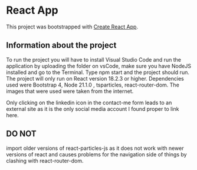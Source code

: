 # React App

This project was bootstrapped with [Create React App](https://github.com/facebook/create-react-app).

## Information about the project
 To run the project you will have to install Visual Studio Code and run the application by uploading the folder on vsCode, make 
 sure you have NodeJS installed and  go to the Terminal. Type npm start and the project should run.
 The project will only run on React version 18.2.3 or higher.
 Dependencies used were Bootstrap 4, Node 21.1.0 , tsparticles, react-router-dom.
 The images that were used were taken from the internet.

 Only clicking on the linkedin icon in the contact-me form leads to an external site as it is the only social media account I 
 found proper to link here.
 ## DO NOT
import older versions of react-particles-js as it does not work with newer versions of react and causes problems for the navigation side of things by clashing with react-router-dom.


